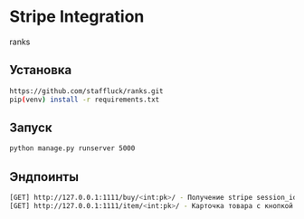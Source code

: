 # Stripe Integration

ranks

## Установка

```sh
https://github.com/staffluck/ranks.git
pip(venv) install -r requirements.txt
```

## Запуск
```sh
python manage.py runserver 5000
```

## Эндпоинты
```sh
[GET] http://127.0.0.1:1111/buy/<int:pk>/ - Получение stripe session_id
[GET] http://127.0.0.1:1111/item/<int:pk>/ - Карточка товара с кнопкой покупки
```

